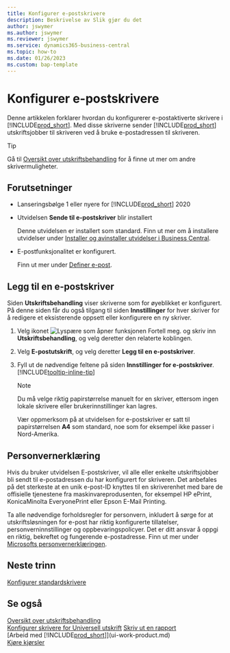 ```yaml
---
title: Konfigurer e-postskrivere
description: Beskrivelse av Slik gjør du det
author: jswymer
ms.author: jswymer
ms.reviewer: jswymer
ms.service: dynamics365-business-central
ms.topic: how-to
ms.date: 01/26/2023
ms.custom: bap-template
---
```

# <a name="set-up-email-printers"></a><a name="set-up-email-printers"></a><a name="set-up-email-printers"></a>Konfigurer e-postskrivere

Denne artikkelen forklarer hvordan du konfigurerer e-postaktiverte skrivere i [!INCLUDE[prod_short](includes/prod_short.md)]. Med disse skriverne sender [!INCLUDE[prod_short](includes/prod_short.md)] utskriftsjobber til skriveren ved å bruke e-postadressen til skriveren.

> [!TIP]
> Gå til [Oversikt over utskriftsbehandling](admin-printer-setup-overview.md) for å finne ut mer om andre skrivermuligheter. 

## <a name="prerequisites"></a><a name="prerequisites"></a><a name="prerequisites"></a>Forutsetninger

- Lanseringsbølge 1 eller nyere for [!INCLUDE[prod_short](includes/prod_short.md)] 2020
- Utvidelsen **Sende til e-postskriver** blir installert

    Denne utvidelsen er installert som standard. Finn ut mer om å installere utvidelser under [Installer og avinstaller utvidelser i Business Central](ui-extensions-install-uninstall.md).
- E-postfunksjonalitet er konfigurert.

   Finn ut mer under [Definer e-post](admin-how-setup-email.md).

## <a name="add-an-email-printer"></a><a name="add-an-email-printer"></a><a name="add-an-email-printer"></a>Legg til en e-postskriver

Siden **Utskriftsbehandling** viser skriverne som for øyeblikket er konfigurert. På denne siden får du også tilgang til siden **Innstillinger** for hver skriver for å redigere et eksisterende oppsett eller konfigurere en ny skriver.

1. Velg ikonet ![Lyspære som åpner funksjonen Fortell meg.](media/ui-search/search_small.png "Fortell hva du vil gjøre") og skriv inn **Utskriftsbehandling**, og velg deretter den relaterte koblingen.
2. Velg **E-postutskrift**, og velg deretter **Legg til en e-postskriver**.
3. Fyll ut de nødvendige feltene på siden **Innstillinger for e-postskriver**. [!INCLUDE[tooltip-inline-tip](includes/tooltip-inline-tip_md.md)]

    > [!NOTE]
    > Du må velge riktig papirstørrelse manuelt for en skriver, ettersom ingen lokale skrivere eller brukerinnstillinger kan lagres.
    >
    > Vær oppmerksom på at utvidelsen for e-postskriver er satt til papirstørrelsen **A4** som standard, noe som for eksempel ikke passer i Nord-Amerika.

## <a name="privacy-notice"></a><a name="privacy-notice"></a><a name="privacy-notice"></a>Personvernerklæring

Hvis du bruker utvidelsen E-postskriver, vil alle eller enkelte utskriftsjobber bli sendt til e-postadressen du har konfigurert for skriveren. Det anbefales på det sterkeste at en unik e-post-ID knyttes til en skriverenhet med bare de offisielle tjenestene fra maskinvareprodusenten, for eksempel HP ePrint, KonicaMinolta EveryonePrint eller Epson E-Mail Printing.

Ta alle nødvendige forholdsregler for personvern, inkludert å sørge for at utskriftsløsningen for e-post har riktig konfigurerte tillatelser, personverninnstillinger og oppbevaringspolicyer. Det er ditt ansvar å oppgi en riktig, bekreftet og fungerende e-postadresse. Finn ut mer under [Microsofts personvernerklæringen](https://privacy.microsoft.com/privacystatement).

## <a name="next-steps"></a><a name="next-steps"></a><a name="next-steps"></a>Neste trinn

[Konfigurer standardskrivere](ui-specify-printer-selection-reports.md)

## <a name="see-also"></a><a name="see-also"></a><a name="see-also"></a>Se også

[Oversikt over utskriftsbehandling](admin-printer-setup-overview.md)  
[Konfigurer skrivere for Universell utskrift](admin-printer-setup-universal-print.md)
[Skriv ut en rapport](ui-work-report.md#PrintReport)  
[Arbeid med [!INCLUDE[prod_short](includes/prod_short.md)]](ui-work-product.md)  
[Kjøre kjørsler](ui-how-run-batch-jobs.md)  
